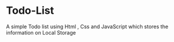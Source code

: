 # Todo-List
A simple Todo list using Html , Css and JavaScript which stores the information on Local Storage
